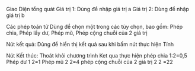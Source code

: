 Giao Diện tổng quát
Giá trị 1: Dùng để nhập giá trị a Giá trị 2: Dùng để nhập giá trị b

Các phép toán tử Dùng để chọn một trong các tùy chọn, bao gồm: Phép chia, Phép lấy dư, Phép mũ, Phép cộng chuỗi của 2 giá trị

Nút kết quả: Dùng để hiển thị kết quả sau khi bấm nút thực hiện Tính

Nút Kết thúc: Thoát khỏi chương trình
Ket qua thực hiện phép chia 1:2=0,5
Phép dư 1 2=1
Phép mũ 2 2=4
phép cộng chuỗi của 2 giá trị 2 2 =22
